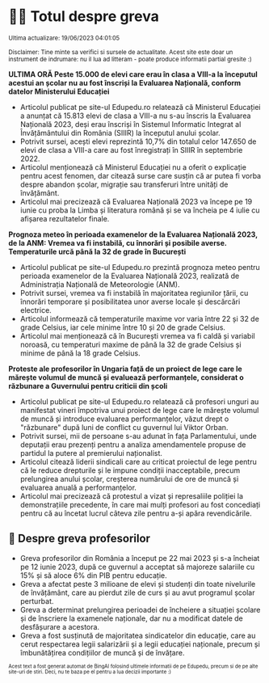# 👩‍🏫 Totul despre greva
<sub>Ultima actualizare: 19/06/2023 04:01:05</sub>

<sub>Disclaimer: Tine minte sa verifici si sursele de actualitate. Acest site este doar un instrument de indrumare: nu il lua ad litteram - poate produce informatii partial gresite :)</sub>

**ULTIMA ORĂ Peste 15.000 de elevi care erau în clasa a VIII-a la începutul acestui an școlar nu au fost înscriși la Evaluarea Națională, conform datelor Ministerului Educației**
- Articolul publicat pe site-ul Edupedu.ro relatează că Ministerul Educației a anunțat că 15.813 elevi de clasa a VIII-a nu s-au înscris la Evaluarea Națională 2023, deși erau înscriși în Sistemul Informatic Integrat al Învățământului din România (SIIIR) la începutul anului școlar.
- Potrivit sursei, acești elevi reprezintă 10,7% din totalul celor 147.650 de elevi de clasa a VIII-a care au fost înregistrați în SIIIR în septembrie 2022.
- Articolul menționează că Ministerul Educației nu a oferit o explicație pentru acest fenomen, dar citează surse care susțin că ar putea fi vorba despre abandon școlar, migrație sau transferuri între unități de învățământ.
- Articolul mai precizează că Evaluarea Națională 2023 va începe pe 19 iunie cu proba la Limba și literatura română și se va încheia pe 4 iulie cu afișarea rezultatelor finale.

**Prognoza meteo în perioada examenelor de la Evaluarea Națională 2023, de la ANM: Vremea va fi instabilă, cu înnorări și posibile averse. Temperaturile urcă până la 32 de grade în București**
- Articolul publicat pe site-ul Edupedu.ro prezintă prognoza meteo pentru perioada examenelor de la Evaluarea Națională 2023, realizată de Administrația Națională de Meteorologie (ANM).
- Potrivit sursei, vremea va fi instabilă în majoritatea regiunilor țării, cu înnorări temporare și posibilitatea unor averse locale și descărcări electrice.
- Articolul informează că temperaturile maxime vor varia între 22 și 32 de grade Celsius, iar cele minime între 10 și 20 de grade Celsius.
- Articolul mai menționează că în București vremea va fi caldă și variabil noroasă, cu temperaturi maxime de până la 32 de grade Celsius și minime de până la 18 grade Celsius.

**Proteste ale profesorilor în Ungaria față de un proiect de lege care le mărește volumul de muncă și evaluează performanțele, considerat o răzbunare a Guvernului pentru criticii din școli**
- Articolul publicat pe site-ul Edupedu.ro relatează că profesori unguri au manifestat vineri împotriva unui proiect de lege care le mărește volumul de muncă și introduce evaluarea performanțelor, văzut drept o "răzbunare" după luni de conflict cu guvernul lui Viktor Orban.
- Potrivit sursei, mii de persoane s-au adunat în fața Parlamentului, unde deputații erau prezenți pentru a analiza amendamentele propuse de partidul la putere al premierului naționalist.
- Articolul citează liderii sindicali care au criticat proiectul de lege pentru că le reduce drepturile și le impune condiții inacceptabile, precum prelungirea anului școlar, creșterea numărului de ore de muncă și evaluarea anuală a performanțelor.
- Articolul mai precizează că protestul a vizat și represaliile poliției la demonstrațiile precedente, în care mai mulți profesori au fost concediați pentru că au încetat lucrul câteva zile pentru a-și apăra revendicările.

## 🏫 Despre greva profesorilor
- Greva profesorilor din România a început pe 22 mai 2023 și s-a încheiat pe 12 iunie 2023, după ce guvernul a acceptat să majoreze salariile cu 15% și să aloce 6% din PIB pentru educație.
- Greva a afectat peste 3 milioane de elevi și studenți din toate nivelurile de învățământ, care au pierdut zile de curs și au avut programul școlar perturbat.
- Greva a determinat prelungirea perioadei de încheiere a situației școlare și de înscriere la examenele naționale, dar nu a modificat datele de desfășurare a acestora.
- Greva a fost susținută de majoritatea sindicatelor din educație, care au cerut respectarea legii salarizării și a legii educației naționale, precum și îmbunătățirea condițiilor de muncă și de învățare.


<sub><sub>Acest text a fost generat automat de BingAI folosind ultimele informatii de pe Edupedu, precum si de pe alte site-uri de stiri. Deci, nu te baza pe el pentru a lua decizii importante :)</sub></sub>